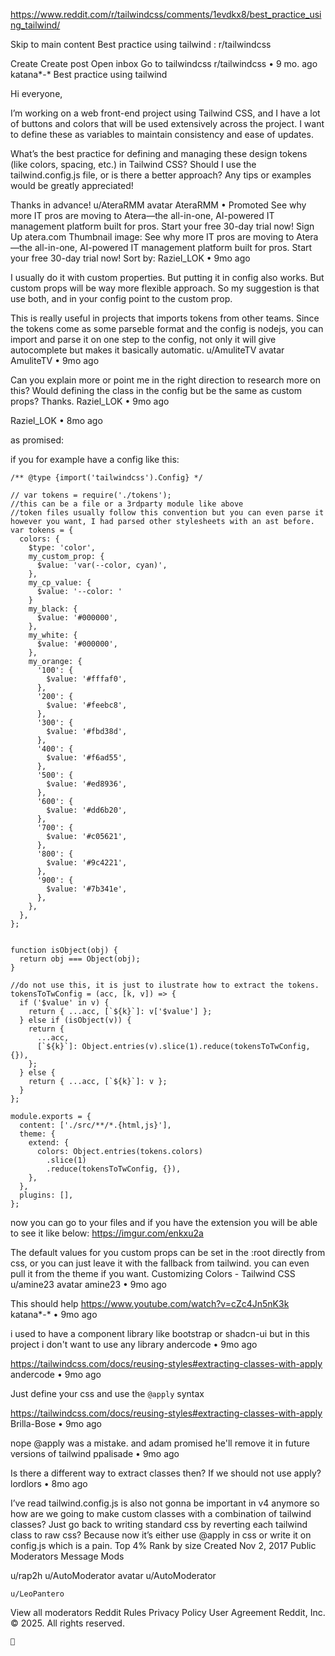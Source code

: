 https://www.reddit.com/r/tailwindcss/comments/1evdkx8/best_practice_using_tailwind/

Skip to main content
Best practice using tailwind : r/tailwindcss

Create
Create post
Open inbox
Go to tailwindcss
r/tailwindcss
•
9 mo. ago
katana*-*
Best practice using tailwind

Hi everyone,

I’m working on a web front-end project using Tailwind CSS, and I have a lot of buttons and colors that will be used extensively across the project. I want to define these as variables to maintain consistency and ease of updates.

What’s the best practice for defining and managing these design tokens (like colors, spacing, etc.) in Tailwind CSS? Should I use the tailwind.config.js file, or is there a better approach? Any tips or examples would be greatly appreciated!

Thanks in advance!
u/AteraRMM avatar AteraRMM
•
Promoted
See why more IT pros are moving to Atera—the all-in-one, AI-powered IT management platform built for pros. Start your free 30-day trial now!
Sign Up
atera.com
Thumbnail image: See why more IT pros are moving to Atera—the all-in-one, AI-powered IT management platform built for pros. Start your free 30-day trial now!
Sort by:
Raziel_LOK
•
9mo ago

I usually do it with custom properties. But putting it in config also works. But custom props will be way more flexible approach. So my suggestion is that use both, and in your config point to the custom prop.

This is really useful in projects that imports tokens from other teams. Since the tokens come as some parseble format and the config is nodejs, you can import and parse it on one step to the config, not only it will give autocomplete but makes it basically automatic.
u/AmuliteTV avatar
AmuliteTV
•
9mo ago

Can you explain more or point me in the right direction to research more on this? Would defining the class in the config but be the same as custom props? Thanks.
Raziel_LOK
•
9mo ago

Raziel_LOK
•
8mo ago

as promised:

if you for example have a config like this:

    /** @type {import('tailwindcss').Config} */

    // var tokens = require('./tokens');
    //this can be a file or a 3rdparty module like above
    //token files usually follow this convention but you can even parse it however you want, I had parsed other stylesheets with an ast before.
    var tokens = {
      colors: {
        $type: 'color',
        my_custom_prop: {
          $value: 'var(--color, cyan)',
        },
        my_cp_value: {
          $value: '--color: '
        }
        my_black: {
          $value: '#000000',
        },
        my_white: {
          $value: '#000000',
        },
        my_orange: {
          '100': {
            $value: '#fffaf0',
          },
          '200': {
            $value: '#feebc8',
          },
          '300': {
            $value: '#fbd38d',
          },
          '400': {
            $value: '#f6ad55',
          },
          '500': {
            $value: '#ed8936',
          },
          '600': {
            $value: '#dd6b20',
          },
          '700': {
            $value: '#c05621',
          },
          '800': {
            $value: '#9c4221',
          },
          '900': {
            $value: '#7b341e',
          },
        },
      },
    };


    function isObject(obj) {
      return obj === Object(obj);
    }

    //do not use this, it is just to ilustrate how to extract the tokens.
    tokensToTwConfig = (acc, [k, v]) => {
      if ('$value' in v) {
        return { ...acc, [`${k}`]: v['$value'] };
      } else if (isObject(v)) {
        return {
          ...acc,
          [`${k}`]: Object.entries(v).slice(1).reduce(tokensToTwConfig, {}),
        };
      } else {
        return { ...acc, [`${k}`]: v };
      }
    };

    module.exports = {
      content: ['./src/**/*.{html,js}'],
      theme: {
        extend: {
          colors: Object.entries(tokens.colors)
            .slice(1)
            .reduce(tokensToTwConfig, {}),
        },
      },
      plugins: [],
    };

now you can go to your files and if you have the extension you will be able to see it like below:
https://imgur.com/enkxu2a

The default values for you custom props can be set in the :root directly from css, or you can just leave it with the fallback from tailwind. you can even pull it from the theme if you want.
Customizing Colors - Tailwind CSS
u/amine23 avatar
amine23
•
9mo ago

This should help https://www.youtube.com/watch?v=cZc4Jn5nK3k
katana*-*
•
9mo ago

i used to have a component library like bootstrap or shadcn-ui but in this project i don't want to use any library
andercode
•
9mo ago

https://tailwindcss.com/docs/reusing-styles#extracting-classes-with-apply
andercode
•
9mo ago

Just define your css and use the `@apply` syntax

https://tailwindcss.com/docs/reusing-styles#extracting-classes-with-apply
Brilla-Bose
•
9mo ago

nope @apply was a mistake. and adam promised he'll remove it in future versions of tailwind
ppalisade
•
9mo ago

Is there a different way to extract classes then? If we should not use apply?
lordlors
•
8mo ago

I’ve read tailwind.config.js is also not gonna be important in v4 anymore so how are we going to make custom classes with a combination of tailwind classes? Just go back to writing standard css by reverting each tailwind class to raw css? Because now it’s either use @apply in css or write it on config.js which is a pain.
Top 4%
Rank by size
Created Nov 2, 2017
Public
Moderators
Message Mods

u/rap2h
u/AutoModerator avatar u/AutoModerator

    u/LeoPantero

View all moderators
Reddit Rules Privacy Policy User Agreement Reddit, Inc. © 2025. All rights reserved.

    
